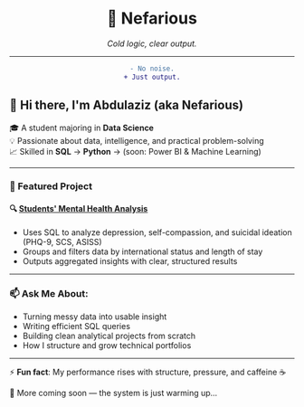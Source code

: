 <div align="center">

<h1>🧠 Nefarious</h1>  
<i>Cold logic, clear output.</i>

---

```diff
- No noise.
+ Just output.
```
</div>

## 👋 Hi there, I'm Abdulaziz (aka Nefarious)

🎓 A student majoring in **Data Science**  
💡 Passionate about data, intelligence, and practical problem-solving  
📈 Skilled in **SQL** → **Python** → (soon: Power BI & Machine Learning)

---

### 🚀 Featured Project

#### 🔍 [Students' Mental Health Analysis](https://github.com/N3farious01/students-mental-health-analysis)
- Uses SQL to analyze depression, self-compassion, and suicidal ideation (PHQ-9, SCS, ASISS)
- Groups and filters data by international status and length of stay
- Outputs aggregated insights with clear, structured results

---

### 📫 Ask Me About:
- Turning messy data into usable insight
- Writing efficient SQL queries
- Building clean analytical projects from scratch
- How I structure and grow technical portfolios

---

⚡ **Fun fact**: My performance rises with structure, pressure, and caffeine ☕

🧠 More coming soon — the system is just warming up...
